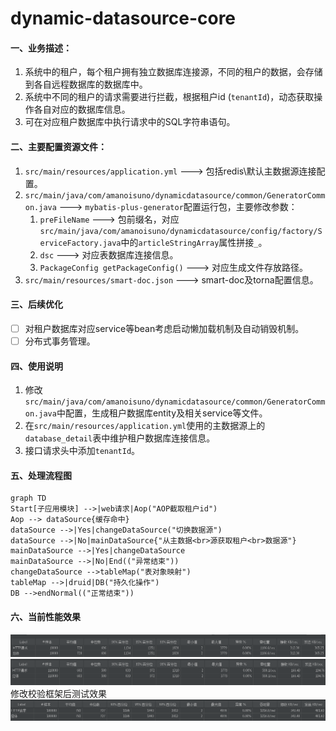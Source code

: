 # dynamic-datasource-core
#### 一、业务描述：
1. 系统中的租户，每个租户拥有独立数据库连接源，不同的租户的数据，会存储到各自远程数据库的数据库中。
2. 系统中不同的租户的请求需要进行拦截，根据租户id (`tenantId`)，动态获取操作各自对应的数据库信息。
3. 可在对应租户数据库中执行请求中的SQL字符串语句。

#### 二、主要配置资源文件：
1. `src/main/resources/application.yml` ---> 包括redis\默认主数据源连接配置。
2. `src/main/java/com/amanoisuno/dynamicdatasource/common/GeneratorCommon.java` ---> `mybatis-plus-generator`配置运行包，主要修改参数： 
   1. `preFileName` ---> 包前缀名，对应`src/main/java/com/amanoisuno/dynamicdatasource/config/factory/ServiceFactory.java`中的`articleStringArray`属性拼接`_`。
   2. `dsc` ---> 对应表数据库连接信息。
   3. `PackageConfig getPackageConfig()` ---> 对应生成文件存放路径。
3. `src/main/resources/smart-doc.json` ---> smart-doc及torna配置信息。

#### 三、后续优化
- [ ] 对租户数据库对应service等bean考虑启动懒加载机制及自动销毁机制。
- [ ] 分布式事务管理。

#### 四、使用说明
1. 修改`src/main/java/com/amanoisuno/dynamicdatasource/common/GeneratorCommon.java`中配置，生成租户数据库entity及相关service等文件。
2. 在`src/main/resources/application.yml`使用的主数据源上的`database_detail`表中维护租户数据库连接信息。
3. 接口请求头中添加`tenantId`。

#### 五、处理流程图
``` mermaid
graph TD
Start[子应用模块] -->|web请求|Aop("AOP截取租户id")
Aop --> dataSource{缓存命中}
dataSource -->|Yes|changeDataSource("切换数据源")
dataSource -->|No|mainDataSource{"从主数据<br>源获取租户<br>数据源"}
mainDataSource -->|Yes|changeDataSource
mainDataSource -->|No|End(("异常结束"))
changeDataSource -->tableMap("表对象映射")
tableMap -->|druid|DB("持久化操作")
DB -->endNormal(("正常结束"))
```

#### 六、当前性能效果
![img.png](img.png)
![img_1.png](img_1.png)
修改校验框架后测试效果
![img_2.png](img_2.png)